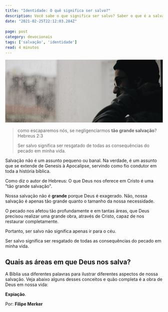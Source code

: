 ```yaml
---
title: "Identidade: O quê significa ser salvo?"
description: Você sabe o que significa ser salvo? Saber o que é a salvação pode ser a chave para você entender sua identidade em Cristo.
date: "2021-02-25T22:12:03.284Z"

page: post
category: devocionais
tags: ['salvação', 'identidade']
read: 4 minutos
---
```


![Homem olhando na janela](./window.jpg)

>  como escaparemos nós, se negligenciarmos **tão grande salvação**? Hebreus 2:3
>
> Ser salvo significa ser resgatado de todas as consequências do pecado em minha vida.

Salvação não é um assunto pequeno ou banal. Na verdade, é um assunto que se extende de Genesis à Apocalipse, servindo como fio condutor em toda a história bíblica.

Como diz o autor de Hebreus: O que Deus nos oferece em Cristo é uma "tão grande salvação".

Nossa salvação não é **grande** porque Deus é exagerado. Não, nossa salvação é apenas tão grande quanto o tamanho da nossa necessidade.

O pecado nos afetou tão profundamente e em tantas áreas, que Deus precisou realizar uma grande obra, através de Cristo, capaz de nos restaurar completamente.

Portanto, ser salvo não significa apenas ir para o céu.

Ser salvo significa ser resgatado de todas as consequências do pecado em minha vida.

## Quais as áreas em que Deus nos salva?

A Bíblia usa diferentes palavras para ilustrar diferentes aspectos de nossa salvação. Veja abaixo alguns desses conceitos e quão completa é a obra de Deus em nossa vida:

**Expiação**. 



 



Por: **Filipe Merker**